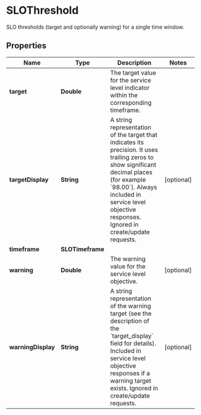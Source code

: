 # SLOThreshold

SLO thresholds (target and optionally warning) for a single time window.

## Properties

| Name               | Type             | Description                                                                                                                                                                                                                                             | Notes      |
| ------------------ | ---------------- | ------------------------------------------------------------------------------------------------------------------------------------------------------------------------------------------------------------------------------------------------------- | ---------- |
| **target**         | **Double**       | The target value for the service level indicator within the corresponding timeframe.                                                                                                                                                                    |
| **targetDisplay**  | **String**       | A string representation of the target that indicates its precision. It uses trailing zeros to show significant decimal places (for example &#x60;98.00&#x60;). Always included in service level objective responses. Ignored in create/update requests. | [optional] |
| **timeframe**      | **SLOTimeframe** |                                                                                                                                                                                                                                                         |
| **warning**        | **Double**       | The warning value for the service level objective.                                                                                                                                                                                                      | [optional] |
| **warningDisplay** | **String**       | A string representation of the warning target (see the description of the &#x60;target_display&#x60; field for details). Included in service level objective responses if a warning target exists. Ignored in create/update requests.                   | [optional] |
